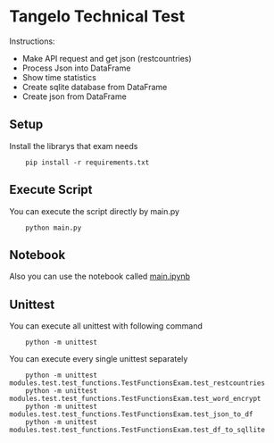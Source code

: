 # Tangelo Technical Test

Instructions:

- Make API request and get json (restcountries)
- Process Json into DataFrame
- Show time statistics
- Create sqlite database from DataFrame
- Create json from DataFrame

## Setup
Install the librarys that exam needs
```
    pip install -r requirements.txt
```

## Execute Script
You can execute the script directly by main.py
```
    python main.py
```

## Notebook
Also you can use the notebook called [main.ipynb](https://github.com/angelrene45/exam_tangelo/blob/'main'/main.ipynb)


## Unittest
You can execute all unittest with following command
```
    python -m unittest
```
You can execute every single unittest separately
```
    python -m unittest modules.test.test_functions.TestFunctionsExam.test_restcountries
    python -m unittest modules.test.test_functions.TestFunctionsExam.test_word_encrypt
    python -m unittest modules.test.test_functions.TestFunctionsExam.test_json_to_df
    python -m unittest modules.test.test_functions.TestFunctionsExam.test_df_to_sqllite
```
